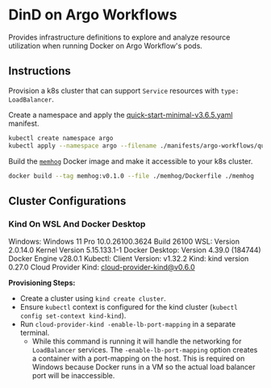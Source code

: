 # DinD on Argo Workflows

Provides infrastructure definitions to explore and analyze resource utilization when running Docker on Argo Workflow's pods.

## Instructions

Provision a k8s cluster that can support `Service` resources with `type: LoadBalancer`.

Create a namespace and apply the [quick-start-minimal-v3.6.5.yaml](./manifests/argo-workflows/quick-start-minimal-v3.6.5.yaml) manifest.

```sh
kubectl create namespace argo
kubectl apply --namespace argo --filename ./manifests/argo-workflows/quick-start-minimal-v3.6.5.yaml
```

Build the [`memhog`](./memhog/README.md) Docker image and make it accessible to your k8s cluster.

```sh
docker build --tag memhog:v0.1.0 --file ./memhog/Dockerfile ./memhog
```

## Cluster Configurations

### Kind On WSL And Docker Desktop

Windows:
    Windows 11 Pro 10.0.26100.3624 Build 26100
WSL:
    Version 2.0.14.0
    Kernel Version 5.15.133.1-1
Docker Desktop:
    Version 4.39.0 (184744)
    Docker Engine v28.0.1
Kubectl:
    Client Version: v1.32.2
Kind:
    kind version 0.27.0
Cloud Provider Kind:
    cloud-provider-kind@v0.6.0

**Provisioning Steps:**

- Create a cluster using `kind create cluster`.
- Ensure `kubectl` context is configured for the kind cluster (`kubectl config set-context kind-kind`).
- Run `cloud-provider-kind -enable-lb-port-mapping` in a separate terminal.
  - While this command is running it will handle the networking for `LoadBalancer` services. The `-enable-lb-port-mapping` option creates a container with a port-mapping on the host. This is required on Windows because Docker runs in a VM so the actual load balancer port will be inaccessible.
